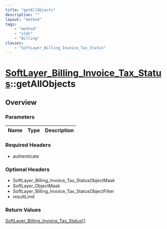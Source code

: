 ```yaml
---
title: "getAllObjects"
description: ""
layout: "method"
tags:
    - "method"
    - "sldn"
    - "Billing"
classes:
    - "SoftLayer_Billing_Invoice_Tax_Status"
---
```

# [SoftLayer_Billing_Invoice_Tax_Status](/reference/services/SoftLayer_Billing_Invoice_Tax_Status)::getAllObjects




## Overview 


### Parameters 
|Name | Type | Description |
| --- | --- | --- |


### Required Headers
* authenticate

### Optional Headers
* SoftLayer_Billing_Invoice_Tax_StatusObjectMask
* SoftLayer_ObjectMask
* SoftLayer_Billing_Invoice_Tax_StatusObjectFilter
* resultLimit

### Return Values
<a href='/reference/datatypes/SoftLayer_Billing_Invoice_Tax_Status'>SoftLayer_Billing_Invoice_Tax_Status[] </a>


